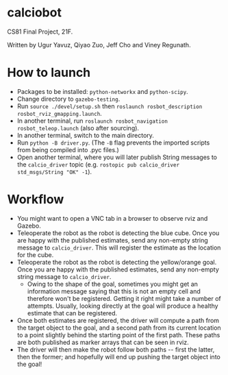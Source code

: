 # calciobot
CS81 Final Project, 21F.

Written by Ugur Yavuz, Qiyao Zuo, Jeff Cho and Viney Regunath.

# How to launch
* Packages to be installed: ``python-networkx`` and ``python-scipy``. 
* Change directory to ``gazebo-testing``. 
* Run ``source ./devel/setup.sh`` then ``roslaunch rosbot_description rosbot_rviz_gmapping.launch``.
* In another terminal, run ``roslaunch rosbot_navigation rosbot_teleop.launch`` (also after sourcing).
* In another terminal, switch to the main directory.
* Run ``python -B driver.py``. (The ``-B`` flag prevents the imported scripts from being compiled into .pyc files.)
* Open another terminal, where you will later publish String messages to the ``calcio_driver`` topic (e.g. ``rostopic pub calcio_driver std_msgs/String "OK" -1``).

# Workflow
* You might want to open a VNC tab in a browser to observe rviz and Gazebo.
* Teleoperate the robot as the robot is detecting the blue cube. Once you are happy with the published estimates, send any non-empty string message to ``calcio_driver``. This will register the estimate as the location for the cube.
* Teleoperate the robot as the robot is detecting the yellow/orange goal. Once you are happy with the published estimates, send any non-empty string message to ``calcio_driver``.
  * Owing to the shape of the goal, sometimes you might get an information message saying that this is not an empty cell and therefore won't be registered. Getting it right might take a number of attempts. Usually, looking directly at the goal will produce a healthy estimate that can be registered.
* Once both estimates are registered, the driver will compute a path from the target object to the goal, and a second path from its current location to a point slightly behind the starting point of the first path. These paths are both published as marker arrays that can be seen in rviz.
* The driver will then make the robot follow both paths -- first the latter, then the former; and hopefully will end up pushing the target object into the goal! 
